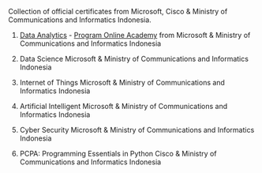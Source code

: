 Collection of official certificates from Microsoft, Cisco & Ministry of Communications and Informatics Indonesia.

1. [Data Analytics](https://github.com/ferrysirait/cert/blob/master/DTS2019-Data-Analytics.pdf) -
[Program Online Academy](https://github.com/ferrysirait/cert/blob/master/11799000-9035-45b3-879b-1a829f75da32.pdf) from 
Microsoft & Ministry of Communications and Informatics Indonesia

2. Data Science
Microsoft & Ministry of Communications and Informatics Indonesia

3. Internet of Things
Microsoft & Ministry of Communications and Informatics Indonesia

4. Artificial Intelligent
Microsoft & Ministry of Communications and Informatics Indonesia

5. Cyber Security
Microsoft & Ministry of Communications and Informatics Indonesia

6. PCPA: Programming Essentials in Python
Cisco & Ministry of Communications and Informatics Indonesia
